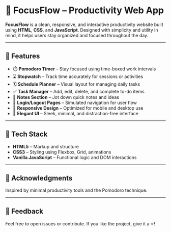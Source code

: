 # 🌟 FocusFlow – Productivity Web App

**FocusFlow** is a clean, responsive, and interactive productivity website built using **HTML**, **CSS**, and **JavaScript**. Designed with simplicity and utility in mind, it helps users stay organized and focused throughout the day.

---

## 🚀 Features

- ⏱️ **Pomodoro Timer** – Stay focused using time-boxed work intervals  
- ⌛ **Stopwatch** – Track time accurately for sessions or activities  
- 🗓️ **Schedule Planner** – Visual layout for managing daily tasks  
- ✅ **Task Manager** – Add, edit, delete, and complete to-do items  
- 📝 **Notes Section** – Jot down quick notes and ideas  
- 🔐 **Login/Logout Pages** – Simulated navigation for user flow  
- 📱 **Responsive Design** – Optimized for mobile and desktop use  
- 🎨 **Elegant UI** – Sleek, minimal, and distraction-free interface  

---

## 🔧 Tech Stack

- **HTML5** – Markup and structure  
- **CSS3** – Styling using Flexbox, Grid, animations  
- **Vanilla JavaScript** – Functional logic and DOM interactions  

---


## 🙌 Acknowledgments

Inspired by minimal productivity tools and the Pomodoro technique.

---

## 💬 Feedback

Feel free to open issues or contribute. If you like the project, give it a ⭐!

